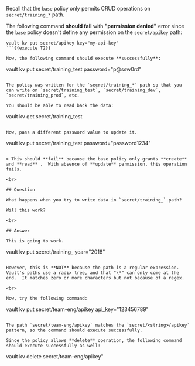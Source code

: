 Recall that the `base` policy only permits CRUD operations on `secret/training_*` path.  

The following command **should fail** with **"permission denied"** error since the `base` policy doesn't define any permission on the `secret/apikey` path:

```
vault kv put secret/apikey key="my-api-key"
```{{execute T2}}

Now, the following command should execute **successfully**:

```
vault kv put secret/training_test password="p@ssw0rd"
```{{execute T2}}

The policy was written for the `secret/training_*` path so that you can write on `secret/training_test`, `secret/training_dev`, `secret/training_prod`, etc.

You should be able to read back the data:

```
vault kv get secret/training_test
```{{execute T2}}

Now, pass a different password value to update it.

```
vault kv put secret/training_test password="password1234"
```{{execute T2}}

> This should **fail** because the base policy only grants **create** and **read** .  With absence of **update** permission, this operation fails.

<br>

## Question

What happens when you try to write data in `secret/training_` path?

Will this work?
￼
<br>

## Answer

This is going to work.

```
vault kv put secret/training_ year="2018"
```{{execute T2}}

However, this is **NOT** because the path is a regular expression.  Vault's paths use a radix tree, and that "\*" can only come at the end.  It matches zero or more characters but not because of a regex.

<br>

Now, try the following command:

```
vault kv put secret/team-eng/apikey api_key="123456789"
```{{execute T2}}

The path `secret/team-eng/apikey` matches the `secret/<string>/apikey` pattern, so the command should execute successfully.

Since the policy allows **delete** operation, the following command should execute successfully as well:

```
vault kv delete secret/team-eng/apikey"
```{{execute T2}}
